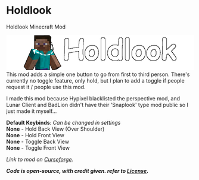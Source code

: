 # Holdlook
Holdlook Minecraft Mod

![Holdlook](https://github.com/Cats1337/holdlook/blob/main/holdlook/src/main/resources/holdlook.png?raw=true)
This mod adds a simple one button to go from first to third person. There's currently no toggle feature, only hold, but I plan to add a toggle if people request it / people use this mod.

I made this mod because Hypixel blacklisted the perspective mod, and Lunar Client and BadLion didn't have their 'Snaplook' type mod public so I just made it myself...

**Default Keybinds**: _Can be changed in settings_<br>
**None** - Hold Back View (Over Shoulder)<br>
**None** - Hold Front View<br>
**None** - Toggle Back View<br>
**None** - Toggle Front View

*Link to mod on* [*Curseforge*](https://www.curseforge.com/minecraft/mc-mods/holdlook)*.*


***Code is open-source, with credit given. refer to [License](https://github.com/Cats1337/holdlook/blob/main/LICENSE).***
